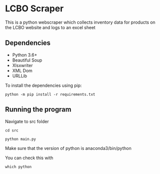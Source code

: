 # LCBO Scraper

This is a python webscraper which collects inventory data for products on the LCBO website and logs to an excel sheet

## Dependencies 
- Python 3.6+
- Beautiful Soup 
- Xlsxwriter
- XML Dom
- URLLib

To install the dependencies using pip: 
````
python -m pip install -r requirements.txt
````

## Running the program
Navigate to src folder
````
cd src 
````

````
python main.py
````

Make sure that the version of python is anaconda3/bin/python

You can check this with 
````
which python
````
